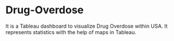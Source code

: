 # Drug-Overdose

It is a Tableau dashboard to visualize Drug Overdose within USA. It represents statistics with the help of maps in Tableau.
